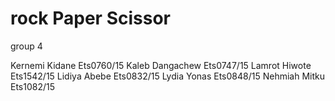 # rock Paper Scissor

group 4

Kernemi Kidane                                         Ets0760/15
Kaleb Dangachew                                        Ets0747/15
Lamrot Hiwote                                          Ets1542/15
Lidiya Abebe                                           Ets0832/15
Lydia Yonas                                            Ets0848/15
Nehmiah Mitku                                          Ets1082/15

